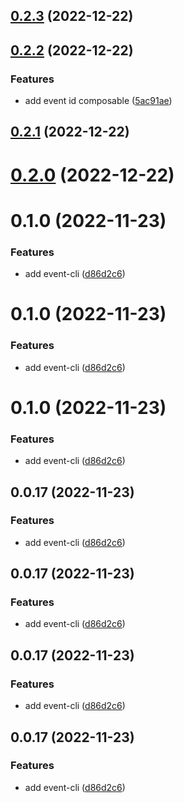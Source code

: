 ## [0.2.3](https://github.com/wooksjs/wooksjs/compare/v0.2.2...v0.2.3) (2022-12-22)



## [0.2.2](https://github.com/wooksjs/wooksjs/compare/v0.2.1...v0.2.2) (2022-12-22)


### Features

* add event id composable ([5ac91ae](https://github.com/wooksjs/wooksjs/commit/5ac91ae6049bc83b7692bee382f52fbc5bdb6336))



## [0.2.1](https://github.com/wooksjs/wooksjs/compare/v0.1.0...v0.2.1) (2022-12-22)



# [0.2.0](https://github.com/wooksjs/wooksjs/compare/v0.1.0...v0.2.0) (2022-12-22)



# 0.1.0 (2022-11-23)


### Features

* add event-cli ([d86d2c6](https://github.com/wooksjs/wooksjs/commit/d86d2c68edf87bbfdcaea25014f0b46eed08d8ac))



# 0.1.0 (2022-11-23)


### Features

* add event-cli ([d86d2c6](https://github.com/wooksjs/wooksjs/commit/d86d2c68edf87bbfdcaea25014f0b46eed08d8ac))



# 0.1.0 (2022-11-23)


### Features

* add event-cli ([d86d2c6](https://github.com/wooksjs/wooksjs/commit/d86d2c68edf87bbfdcaea25014f0b46eed08d8ac))



## 0.0.17 (2022-11-23)


### Features

* add event-cli ([d86d2c6](https://github.com/wooksjs/wooksjs/commit/d86d2c68edf87bbfdcaea25014f0b46eed08d8ac))



## 0.0.17 (2022-11-23)


### Features

* add event-cli ([d86d2c6](https://github.com/wooksjs/wooksjs/commit/d86d2c68edf87bbfdcaea25014f0b46eed08d8ac))



## 0.0.17 (2022-11-23)


### Features

* add event-cli ([d86d2c6](https://github.com/wooksjs/wooksjs/commit/d86d2c68edf87bbfdcaea25014f0b46eed08d8ac))



## 0.0.17 (2022-11-23)


### Features

* add event-cli ([d86d2c6](https://github.com/wooksjs/wooksjs/commit/d86d2c68edf87bbfdcaea25014f0b46eed08d8ac))



